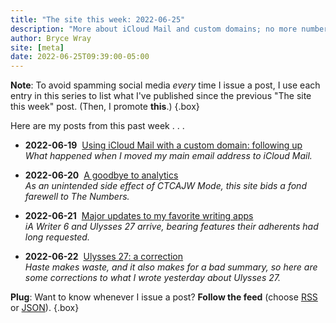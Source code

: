 ```yaml
---
title: "The site this week: 2022-06-25"
description: "More about iCloud Mail and custom domains; no more numbers; updated writing apps."
author: Bryce Wray
site: [meta]
date: 2022-06-25T09:39:00-05:00
---
```


**Note**: To avoid spamming social media *every* time I issue a post, I use each entry in this series to list what I've published since the previous "The site this week" post. (Then, I promote **this**.)
{.box}

Here are my posts from this past week . . .

- <span class="sansSerif"><strong class="pokey">2022-06-19</strong></span>&nbsp;&nbsp;[Using iCloud Mail with a custom domain: following up](/posts/2022/06/using-icloud-mail-custom-domain-following-up/)\
*What happened when I moved my main email address to iCloud Mail.*

- <span class="sansSerif"><strong class="pokey">2022-06-20</strong></span>&nbsp;&nbsp;[A goodbye to analytics](/posts/2022/06/goodbye-analytics/)\
*As an unintended side effect of CTCAJW Mode, this site bids a fond farewell to The Numbers.*

- <span class="sansSerif"><strong class="pokey">2022-06-21</strong></span>&nbsp;&nbsp;[Major updates to my favorite writing apps](/posts/2022/06/major-updates-my-favorite-writing-apps/)\
*iA Writer 6 and Ulysses 27 arrive, bearing features their adherents had long requested.*

- <span class="sansSerif"><strong class="pokey">2022-06-22</strong></span>&nbsp;&nbsp;[Ulysses 27: a correction](/posts/2022/06/ulysses-27-correction/)\
*Haste makes waste, and it also makes for a bad summary, so here are some corrections to what I wrote yesterday about Ulysses 27.*

**Plug**: Want to know whenever I issue a post? **Follow the feed** (choose [RSS](/index.xml) or [JSON](/index.json)).
{.box}
